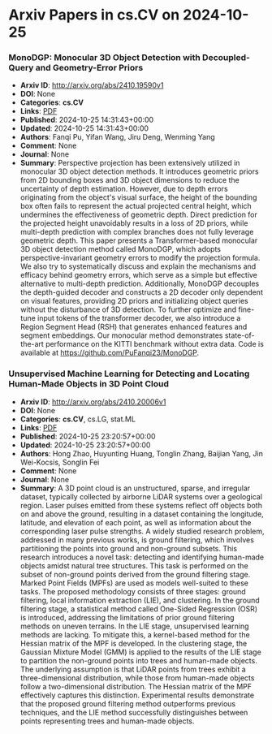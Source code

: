 # Arxiv Papers in cs.CV on 2024-10-25
### MonoDGP: Monocular 3D Object Detection with Decoupled-Query and Geometry-Error Priors
- **Arxiv ID**: http://arxiv.org/abs/2410.19590v1
- **DOI**: None
- **Categories**: **cs.CV**
- **Links**: [PDF](http://arxiv.org/pdf/2410.19590v1)
- **Published**: 2024-10-25 14:31:43+00:00
- **Updated**: 2024-10-25 14:31:43+00:00
- **Authors**: Fanqi Pu, Yifan Wang, Jiru Deng, Wenming Yang
- **Comment**: None
- **Journal**: None
- **Summary**: Perspective projection has been extensively utilized in monocular 3D object detection methods. It introduces geometric priors from 2D bounding boxes and 3D object dimensions to reduce the uncertainty of depth estimation. However, due to depth errors originating from the object's visual surface, the height of the bounding box often fails to represent the actual projected central height, which undermines the effectiveness of geometric depth. Direct prediction for the projected height unavoidably results in a loss of 2D priors, while multi-depth prediction with complex branches does not fully leverage geometric depth. This paper presents a Transformer-based monocular 3D object detection method called MonoDGP, which adopts perspective-invariant geometry errors to modify the projection formula. We also try to systematically discuss and explain the mechanisms and efficacy behind geometry errors, which serve as a simple but effective alternative to multi-depth prediction. Additionally, MonoDGP decouples the depth-guided decoder and constructs a 2D decoder only dependent on visual features, providing 2D priors and initializing object queries without the disturbance of 3D detection. To further optimize and fine-tune input tokens of the transformer decoder, we also introduce a Region Segment Head (RSH) that generates enhanced features and segment embeddings. Our monocular method demonstrates state-of-the-art performance on the KITTI benchmark without extra data. Code is available at https://github.com/PuFanqi23/MonoDGP.



### Unsupervised Machine Learning for Detecting and Locating Human-Made Objects in 3D Point Cloud
- **Arxiv ID**: http://arxiv.org/abs/2410.20006v1
- **DOI**: None
- **Categories**: **cs.CV**, cs.LG, stat.ML
- **Links**: [PDF](http://arxiv.org/pdf/2410.20006v1)
- **Published**: 2024-10-25 23:20:57+00:00
- **Updated**: 2024-10-25 23:20:57+00:00
- **Authors**: Hong Zhao, Huyunting Huang, Tonglin Zhang, Baijian Yang, Jin Wei-Kocsis, Songlin Fei
- **Comment**: None
- **Journal**: None
- **Summary**: A 3D point cloud is an unstructured, sparse, and irregular dataset, typically collected by airborne LiDAR systems over a geological region. Laser pulses emitted from these systems reflect off objects both on and above the ground, resulting in a dataset containing the longitude, latitude, and elevation of each point, as well as information about the corresponding laser pulse strengths. A widely studied research problem, addressed in many previous works, is ground filtering, which involves partitioning the points into ground and non-ground subsets. This research introduces a novel task: detecting and identifying human-made objects amidst natural tree structures. This task is performed on the subset of non-ground points derived from the ground filtering stage. Marked Point Fields (MPFs) are used as models well-suited to these tasks. The proposed methodology consists of three stages: ground filtering, local information extraction (LIE), and clustering. In the ground filtering stage, a statistical method called One-Sided Regression (OSR) is introduced, addressing the limitations of prior ground filtering methods on uneven terrains. In the LIE stage, unsupervised learning methods are lacking. To mitigate this, a kernel-based method for the Hessian matrix of the MPF is developed. In the clustering stage, the Gaussian Mixture Model (GMM) is applied to the results of the LIE stage to partition the non-ground points into trees and human-made objects. The underlying assumption is that LiDAR points from trees exhibit a three-dimensional distribution, while those from human-made objects follow a two-dimensional distribution. The Hessian matrix of the MPF effectively captures this distinction. Experimental results demonstrate that the proposed ground filtering method outperforms previous techniques, and the LIE method successfully distinguishes between points representing trees and human-made objects.




